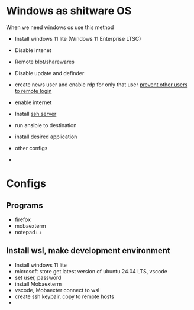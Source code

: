 # Windows as shitware OS

When we need windows os use this method

* Install windows 11 lite (Windows 11 Enterprise LTSC)
* Disable intenet
* Remote blot/sharewares
* Disable update and definder

* create news user and enable rdp for only that user
[prevent other users to remote login](https://superuser.com/a/1018827/1787481)

* enable internet
* Install [ssh server](https://github.com/esmaeelE/SysAdmin/blob/main/topics/ssh.md#windows)
* run ansible to destination
* install desired application
* other configs
* 


# Configs
## Programs

- firefox
- mobaexterm
- notepad++

## Install wsl, make development environment

* Install windows 11 lite
* microsoft store get latest version of ubuntu 24.04 LTS, vscode
* set user, password
* install Mobaexterm
* vscode, Mobaexter connect to wsl
* create ssh keypair, copy to remote hosts
* 

